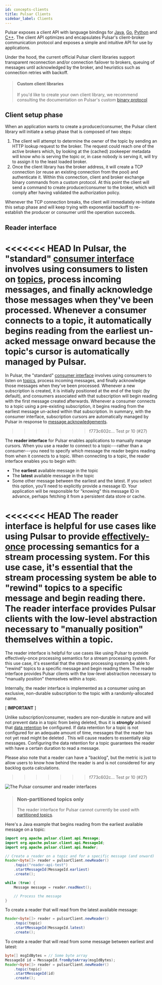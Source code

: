 ```yaml
---
id: concepts-clients
title: Pulsar Clients
sidebar_label: Clients
---
```


Pulsar exposes a client API with language bindings for [Java](client-libraries-java.md),  [Go](client-libraries-go.md), [Python](client-libraries-python.md) and [C++](client-libraries-cpp.md). The client API optimizes and encapsulates Pulsar's client-broker communication protocol and exposes a simple and intuitive API for use by applications.

Under the hood, the current official Pulsar client libraries support transparent reconnection and/or connection failover to brokers, queuing of messages until acknowledged by the broker, and heuristics such as connection retries with backoff.

> #### Custom client libraries
> If you'd like to create your own client library, we recommend consulting the documentation on Pulsar's custom [binary protocol](developing-binary-protocol.md)


## Client setup phase

When an application wants to create a producer/consumer, the Pulsar client library will initiate a setup phase that is composed of two steps:

1. The client will attempt to determine the owner of the topic by sending an HTTP lookup request to the broker. The request could reach one of the active brokers which, by looking at the (cached) zookeeper metadata will know who is serving the topic or, in case nobody is serving it, will try to assign it to the least loaded broker.
1. Once the client library has the broker address, it will create a TCP connection (or reuse an existing connection from the pool) and authenticate it. Within this connection, client and broker exchange binary commands from a custom protocol. At this point the client will send a command to create producer/consumer to the broker, which will comply after having validated the authorization policy.

Whenever the TCP connection breaks, the client will immediately re-initiate this setup phase and will keep trying with exponential backoff to re-establish the producer or consumer until the operation succeeds.

## Reader interface

<<<<<<< HEAD
In Pulsar, the "standard" [consumer interface](concepts-messaging.md#consumers) involves using consumers to listen on [topics](reference-terminology.md#topic), process incoming messages, and finally acknowledge those messages when they've been processed. Whenever a consumer connects to a topic, it automatically begins reading from the earliest un-acked message onward because the topic's cursor is automatically managed by Pulsar.
=======
In Pulsar, the "standard" [consumer interface](concepts-messaging.md#consumers) involves using consumers to listen on [topics](reference-terminology.md#topic), process incoming messages, and finally acknowledge those messages when they've been processed.  Whenever a new subscription is created, it is initially positioned at the end of the topic (by default), and consumers associated with that subscription will begin reading with the first message created afterwards.  Whenever a consumer connects to a topic using a pre-existing subscription, it begins reading from the earliest message un-acked within that subscription.  In summary, with the consumer interface, subscription cursors are automatically managed by Pulsar in response to [message acknowledgements](concepts-messaging.md#acknowledgement).
>>>>>>> f773c602c... Test pr 10 (#27)

The **reader interface** for Pulsar enables applications to manually manage cursors. When you use a reader to connect to a topic---rather than a consumer---you need to specify *which* message the reader begins reading from when it connects to a topic. When connecting to a topic, the reader interface enables you to begin with:

* The **earliest** available message in the topic
* The **latest** available message in the topic
* Some other message between the earliest and the latest. If you select this option, you'll need to explicitly provide a message ID. Your application will be responsible for "knowing" this message ID in advance, perhaps fetching it from a persistent data store or cache.

<<<<<<< HEAD
The reader interface is helpful for use cases like using Pulsar to provide [effectively-once](https://streaml.io/blog/exactly-once/) processing semantics for a stream processing system. For this use case, it's essential that the stream processing system be able to "rewind" topics to a specific message and begin reading there. The reader interface provides Pulsar clients with the low-level abstraction necessary to "manually position" themselves within a topic.
=======
The reader interface is helpful for use cases like using Pulsar to provide effectively-once processing semantics for a stream processing system. For this use case, it's essential that the stream processing system be able to "rewind" topics to a specific message and begin reading there. The reader interface provides Pulsar clients with the low-level abstraction necessary to "manually position" themselves within a topic.

Internally, the reader interface is implemented as a consumer using an exclusive, non-durable subscription to the topic with a randomly-allocated name.

[ **IMPORTANT** ]

Unlike subscription/consumer, readers are non-durable in nature and will not prevent data in a topic from being deleted, thus it is ***strongly*** advised that [data retention](cookbooks-retention-expiry.md) be configured.   If data retention for a topic is not configured for an adequate amount of time, messages that the reader has not yet read might be deleted .  This will cause readers to essentially skip messages.  Configuring the data retention for a topic guarantees the reader with have a certain duration to read a message.

Please also note that a reader can have a "backlog", but the metric is just to allow users to know how behind the reader is and is not considered for any backlog quota calculations. 
>>>>>>> f773c602c... Test pr 10 (#27)

![The Pulsar consumer and reader interfaces](assets/pulsar-reader-consumer-interfaces.png)

> ### Non-partitioned topics only
> The reader interface for Pulsar cannot currently be used with [partitioned topics](concepts-messaging.md#partitioned-topics).

Here's a Java example that begins reading from the earliest available message on a topic:

```java
import org.apache.pulsar.client.api.Message;
import org.apache.pulsar.client.api.MessageId;
import org.apache.pulsar.client.api.Reader;

// Create a reader on a topic and for a specific message (and onward)
Reader<byte[]> reader = pulsarClient.newReader()
    .topic("reader-api-test")
    .startMessageId(MessageId.earliest)
    .create();

while (true) {
    Message message = reader.readNext();

    // Process the message
}
```

To create a reader that will read from the latest available message:

```java
Reader<byte[]> reader = pulsarClient.newReader()
    .topic(topic)
    .startMessageId(MessageId.latest)
    .create();
```

To create a reader that will read from some message between earliest and latest:

```java
byte[] msgIdBytes = // Some byte array
MessageId id = MessageId.fromByteArray(msgIdBytes);
Reader<byte[]> reader = pulsarClient.newReader()
    .topic(topic)
    .startMessageId(id)
    .create();
```
